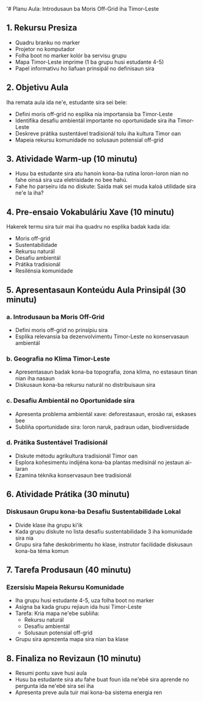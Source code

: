 '# Planu Aula: Introdusaun ba Moris Off-Grid iha Timor-Leste

## 1. Rekursu Presiza

- Quadru branku no marker
- Projetor no komputador
- Folha boot no marker kolór ba servisu grupu
- Mapa Timor-Leste imprime (1 ba grupu husi estudante 4-5)
- Papel informativu ho liafuan prinsipál no definisaun sira

## 2. Objetivu Aula

Iha remata aula ida ne'e, estudante sira sei bele:
- Defini moris off-grid no esplika nia importansia ba Timor-Leste
- Identifika desafiu ambientál importante no oportunidade sira iha Timor-Leste
- Deskreve prátika sustentável tradisionál tolu iha kultura Timor oan
- Mapeia rekursu komunidade no solusaun potensial off-grid

## 3. Atividade Warm-up (10 minutu)

- Husu ba estudante sira atu hanoin kona-ba rutina loron-loron nian no fahe oinsá sira uza eletrisidade no bee hahú.
- Fahe ho parseiru ida no diskute: Saida mak sei muda kaloá utilidade sira ne'e la iha?

## 4. Pre-ensaio Vokabuláriu Xave (10 minutu)

Hakerek termu sira tuir mai iha quadru no esplika badak kada ida:
- Moris off-grid
- Sustentabilidade
- Rekursu naturál
- Desafiu ambientál
- Prátika tradisionál
- Resilénsia komunidade

## 5. Apresentasaun Konteúdu Aula Prinsipál (30 minutu)

### a. Introdusaun ba Moris Off-Grid
- Defini moris off-grid no prinsípiu sira
- Esplika relevansia ba dezenvolvimentu Timor-Leste no konservasaun ambientál

### b. Geografia no Klima Timor-Leste
- Apresentasaun badak kona-ba topografia, zona klima, no estasaun tinan nian iha nasaun
- Diskusaun kona-ba rekursu naturál no distribuisaun sira

### c. Desafiu Ambientál no Oportunidade sira
- Apresenta problema ambientál xave: deforestasaun, erosão rai, eskases bee
- Subliña oportunidade sira: loron naruk, padraun udan, biodiversidade

### d. Prátika Sustentável Tradisionál
- Diskute métodu agrikultura tradisionál Timor oan
- Esplora koñesimentu indijéna kona-ba plantas medisinál no jestaun ai-laran
- Ezamina téknika konservasaun bee tradisionál

## 6. Atividade Prátika (30 minutu)

### Diskusaun Grupu kona-ba Desafiu Sustentabilidade Lokal
- Divide klase iha grupu ki'ik
- Kada grupu diskute no lista desafiu sustentabilidade 3 iha komunidade sira nia
- Grupu sira fahe deskobrimentu ho klase, instrutor facilidade diskusaun kona-ba téma komun

## 7. Tarefa Produsaun (40 minutu)

### Ezersísiu Mapeia Rekursu Komunidade
- Iha grupu husi estudante 4-5, uza folha boot no marker
- Asigna ba kada grupu rejiaun ida husi Timor-Leste
- Tarefa: Kria mapa ne'ebe subliña:
  * Rekursu naturál
  * Desafiu ambientál
  * Solusaun potensial off-grid
- Grupu sira aprezenta mapa sira nian ba klase

## 8. Finaliza no Revizaun (10 minutu)

- Resumi pontu xave husi aula
- Husu ba estudante sira atu fahe buat foun ida ne'ebé sira aprende no pergunta ida ne'ebé sira sei iha
- Apresenta preve aula tuir mai kona-ba sistema energia ren